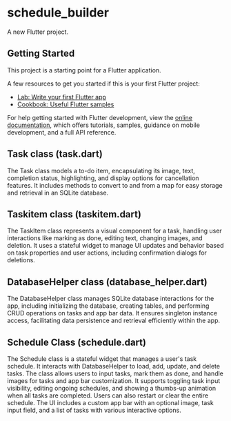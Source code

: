 # schedule_builder

A new Flutter project.

## Getting Started

This project is a starting point for a Flutter application.

A few resources to get you started if this is your first Flutter project:

- [Lab: Write your first Flutter app](https://docs.flutter.dev/get-started/codelab)
- [Cookbook: Useful Flutter samples](https://docs.flutter.dev/cookbook)

For help getting started with Flutter development, view the
[online documentation](https://docs.flutter.dev/), which offers tutorials,
samples, guidance on mobile development, and a full API reference.

## Task class (task.dart)

The Task class models a to-do item, encapsulating its image, text, completion status, highlighting, and display options for cancellation features. It includes methods to convert to and from a map for easy storage and retrieval in an SQLite database.

## Taskitem class (taskitem.dart)

The TaskItem class represents a visual component for a task, handling user interactions like marking as done, editing text, changing images, and deletion. It uses a stateful widget to manage UI updates and behavior based on task properties and user actions, including confirmation dialogs for deletions.

## DatabaseHelper class (database_helper.dart)

The DatabaseHelper class manages SQLite database interactions for the app, including initializing the database, creating tables, and performing CRUD operations on tasks and app bar data. It ensures singleton instance access, facilitating data persistence and retrieval efficiently within the app.

## Schedule Class (schedule.dart)

The Schedule class is a stateful widget that manages a user's task schedule. It interacts with DatabaseHelper to load, add, update, and delete tasks. The class allows users to input tasks, mark them as done, and handle images for tasks and app bar customization. It supports toggling task input visibility, editing ongoing schedules, and showing a thumbs-up animation when all tasks are completed. Users can also restart or clear the entire schedule. The UI includes a custom app bar with an optional image, task input field, and a list of tasks with various interactive options.
